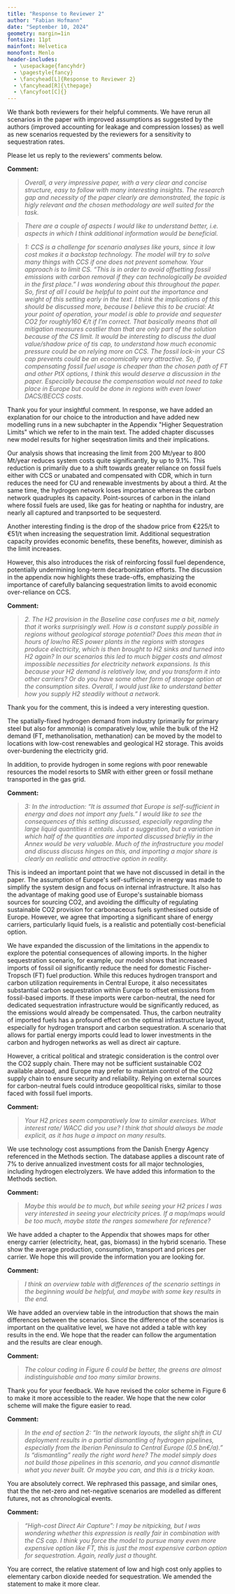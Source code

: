 ```yaml
---
title: "Response to Reviewer 2"
author: "Fabian Hofmann"
date: "September 10, 2024"
geometry: margin=1in
fontsize: 11pt
mainfont: Helvetica
monofont: Menlo
header-includes:
  - \usepackage{fancyhdr}
  - \pagestyle{fancy}
  - \fancyhead[L]{Response to Reviewer 2}
  - \fancyhead[R]{\thepage}
  - \fancyfoot[C]{}
---
```



We thank both reviewers for their helpful comments. We have rerun all scenarios in the paper with improved assumptions as suggested by the authors (improved accounting for leakage and compression losses) as well as new scenarios requested by the reviewers for a sensitivity to sequestration rates.


Please let us reply to the reviewers' comments below.

**Comment:**

> *Overall, a very impressive paper, with a very clear and concise structure, easy to follow with many interesting insights. The research gap and necessity of the paper clearly are demonstrated, the topic is higly relevant and the chosen methodology are well suited for the task.*

> *There are a couple of aspects I would like to understand better, i.e. aspects in which I think additional information would be beneficial.*

> *1: CCS is a challenge for scenario analyses like yours, since it low cost makes it a backstop technology. The model will try to solve many things with CCS if one does not prevent somehow. Your approach is to limit CS. “This is in order to avoid offsetting fossil emissions with carbon removal if they can technologically be avoided in the first place.” I was wondering about this throughout the paper. So, first of all I could be helpful to point out the importance and weight of this setting early in the text. I think the implications of this should be discussed more, because I believe this to be crucial: At your point of operation, your model is able to provide and sequester CO2 for roughly160 €/t if I’m correct. That basically means that all mitigation measures costlier than that are only part of the solution because of the CS limit. It would be interesting to discuss the dual value/shadow price of tis cap, to understand how much economic pressure could be on relying more on CCS. The fossil lock-in your CS cap prevents could be an economically very attractive. So, if compensating fossil fuel usage is cheaper than the chosen path of FT and other PtX options, I think this would deserve a discussion in the paper. Especially because the compensation would not need to take place in Europe but could be done in regions with even lower DACS/BECCS costs.*


Thank you for your insightful comment. In response, we have added an explanation for our choice to the introduction and have added new modelling runs in a new subchapter in the Appendix "Higher Sequestration Limits" which we refer to in the main text. The added chapter discusses new model results for higher seqestration limits and their implications.

Our analysis shows that increasing the limit from 200 Mt/year to 800 Mt/year reduces system costs quite significantly, by up to 9.1%. This reduction is primarily due to a shift towards greater reliance on fossil fuels either with CCS or unabated and compensated with CDR, which in turn reduces the need for CU and renewable investments by about a third. At the same time, the hydrogen network loses importance whereas the carbon network quadruples its capacity. Point-sources of carbon in the inland where fossil fuels are used, like gas for heating or naphtha for industry, are nearly all captured and tranpsorted to be sequesterd.


Another interesting finding is the drop of the shadow price from €225/t to €51/t when increasing the sequestration limit. Additional sequestration capacity provides economic benefits, these benefits, however, diminish as the limit increases​.


However, this also introduces the risk of reinforcing fossil fuel dependence, potentially undermining long-term decarbonization efforts. The discussion in the appendix now highlights these trade-offs, emphasizing the importance of carefully balancing sequestration limits to avoid economic over-reliance on CCS​.



**Comment:**

> *2. The H2 provision in the Baseline case confuses me a bit, namely that it works surprisingly well. How is a constant supply possible in regions without geological storage potential? Does this mean that in hours of low/no RES power plants in the regions with storages produce electricity, which is then brought to H2 sinks and turned into H2 again? In our scenarios this led to much bigger costs and almost impossible necessities for electricity network expansions. Is this because your H2 demand is relatively low, and you transform it into other carriers? Or do you have some other form of storage option at the consumption sites. Overall, I would just like to understand better how you supply H2 steadily without a network.*

Thank you for the comment, this is indeed a very interesting question.

The spatially-fixed hydrogen demand from industry (primarily for primary steel but also for ammonia) is comparatively low, while the bulk of the H2 demand (FT, methanolisation, methanation) can be moved by the model to locations with low-cost renewables and geological H2 storage. This avoids over-burdening the electricity grid.

In addition, to provide hydrogen in some regions with poor renewable resources the model resorts to SMR with either green or fossil methane transported in the gas grid.

**Comment:**

> *3: In the introduction: “It is assumed that Europe is self-sufficient in energy and does not import any fuels.” I would like to see the consequences of this setting discussed, especially regarding the large liquid quantities it entails. Just a suggestion, but a variation in which half of the quantities are imported discussed briefliy in the Annex would be very valuable. Much of the infrastructure you model and discuss discuss hinges on this, and importing a major share is clearly an realistic and attractive option in reality.*


This is indeed an important point that we have not discussed in detail in the paper. The assumption of Europe's self-sufficiency in energy was made to simplify the system design and focus on internal infrastructure. It also has the advantage of making good use of Europe's sustainable biomass sources for sourcing CO2, and avoiding the difficulty of regulating sustainable CO2 provision for carbonaceous fuels synthesised outside of Europe. However, we agree that importing a significant share of energy carriers, particularly liquid fuels, is a realistic and potentially cost-beneficial option.

We have expanded the discussion of the limitations in the appendix to explore the potential consequences of allowing imports. In the higher sequestration scenario, for example, our model shows that increased imports of fossil oil significantly reduce the need for domestic Fischer-Tropsch (FT) fuel production. While this reduces hydrogen transport and carbon utilization requirements in Central Europe, it also necessitates substantial carbon sequestration within Europe to offset emissions from fossil-based imports. If these imports were carbon-neutral, the need for dedicated sequestration infrastructure would be significantly reduced, as the emissions would already be compensated.
Thus, the carbon neutrality of imported fuels has a profound effect on the optimal infrastructure layout, especially for hydrogen transport and carbon sequestration. A scenario that allows for partial energy imports could lead to lower investments in the carbon and hydrogen networks as well as direct air capture.

However, a critical political and strategic consideration is the control over the CO2 supply chain. There may not be sufficient sustainable CO2 available abroad, and Europe may prefer to maintain control of the CO2 supply chain to ensure security and reliability. Relying on external sources for carbon-neutral fuels could introduce geopolitical risks, similar to those faced with fossil fuel imports.


**Comment:**

> *Your H2 prices seem comparatively low to similar exercises. What interest rate/ WACC did you use? I think that should always be made explicit, as it has huge a impact on many results.*

We use technology cost assumptions from the Danish Energy Agency referenced in the Methods section. The database applies a discount rate of 7% to derive annualized investment costs for all major technologies, including hydrogen electrolyzers. We have added this information to the Methods section.

**Comment:**

> *Maybe this would be to much, but while seeing your H2 prices I was very interested in seeing your electricity prices. If a map/maps would be too much, maybe state the ranges somewhere for reference?*

We have added a chapter to the Appendix that showes maps for other energy carrier (electricity, heat, gas, biomass) in the hybrid scenario. These show the average production, consumption, transport and prices per carrier. We hope this will provide the information you are looking for.

**Comment:**

> *I think an overview table with differences of the scenario settings in the beginning would be helpful, and maybe with some key results in the end.*

We have added an overview table in the introduction that shows the main differences between the scenarios. Since the difference of the scenarios is important on the qualitative level, we have not added a table with key results in the end. We hope that the reader can follow the argumentation and the results are clear enough.

**Comment:**

> *The colour coding in Figure 6 could be better, the greens are almost indistinguishable and too many similar browns.*


Thank you for your feedback. We have revised the color scheme in Figure 6 to make it more accessible to the reader. We hope that the new color scheme will make the figure easier to read.


**Comment:**

> *In the end of section 2: “In the network layouts, the slight shift in CU deployment results in a partial dismantling of hydrogen pipelines, especially from the Iberian Peninsula to Central Europe (0.5 bn€/a).” Is “dismantling” really the right word here? The model simply does not build those pipelines in this scenario, and you cannot dismantle what you never built. Or maybe you can, and this is a tricky koan.*

You are absolutely correct. We rephrased this passage, and similar ones, that the the net-zero and net-negative scenarios are modelled as different futures, not as chronological events.



**Comment:**

> *“High-cost Direct Air Capture”: I may be nitpicking, but I was wondering whether this expression is really fair in combination with the CS cap. I think you force the model to pursue many even more expensive option like FT, this is just the most expensive carbon option for sequestration. Again, really just a thought.*

You are correct, the relative statement of low and high cost only applies to elementary carbon dioxide needed for sequestration. We amended the statement to make it more clear.
